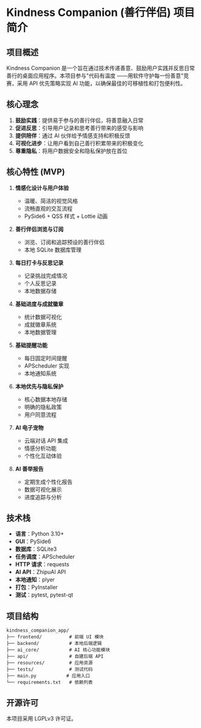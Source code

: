 # Kindness Companion (善行伴侣) 项目简介

## 项目概述

Kindness Companion 是一个旨在通过技术传递善意、鼓励用户实践并反思日常善行的桌面应用程序。本项目参与"代码有温度 ——用软件守护每一份善意"竞赛，采用 API 优先策略实现 AI 功能，以确保最佳的可移植性和打包便利性。

## 核心理念

1. **鼓励实践**：提供易于参与的善行伴侣，将善意融入日常
2. **促进反思**：引导用户记录和思考善行带来的感受与影响
3. **提供陪伴**：通过 AI 伙伴给予情感支持和积极反馈
4. **可视化进步**：让用户看到自己善行积累带来的积极变化
5. **尊重隐私**：将用户数据安全和隐私保护放在首位

## 核心特性 (MVP)

1. **情感化设计与用户体验**
   - 温暖、简洁的视觉风格
   - 流畅直观的交互流程
   - PySide6 + QSS 样式 + Lottie 动画

2. **善行伴侣浏览与订阅**
   - 浏览、订阅和追踪预设的善行伴侣
   - 本地 SQLite 数据库管理

3. **每日打卡与反思记录**
   - 记录挑战完成情况
   - 个人反思记录
   - 本地数据存储

4. **基础进度与成就徽章**
   - 统计数据可视化
   - 成就徽章系统
   - 本地数据管理

5. **基础提醒功能**
   - 每日固定时间提醒
   - APScheduler 实现
   - 本地通知系统

6. **本地优先与隐私保护**
   - 核心数据本地存储
   - 明确的隐私政策
   - 用户同意流程

7. **AI 电子宠物**
   - 云端对话 API 集成
   - 情感分析功能
   - 个性化互动体验

8. **AI 善举报告**
   - 定期生成个性化报告
   - 数据可视化展示
   - 进度追踪与分析

## 技术栈

- **语言**：Python 3.10+
- **GUI**：PySide6
- **数据库**：SQLite3
- **任务调度**：APScheduler
- **HTTP 请求**：requests
- **AI API**：ZhipuAI API
- **本地通知**：plyer
- **打包**：PyInstaller
- **测试**：pytest, pytest-qt

## 项目结构

```
kindness_companion_app/
├── frontend/          # 前端 UI 模块
├── backend/           # 本地后端逻辑
├── ai_core/           # AI 核心功能模块
├── api/               # 自建后端 API
├── resources/         # 应用资源
├── tests/             # 测试代码
├── main.py           # 应用入口
└── requirements.txt   # 依赖列表
```

## 开源许可

本项目采用 LGPLv3 许可证。 